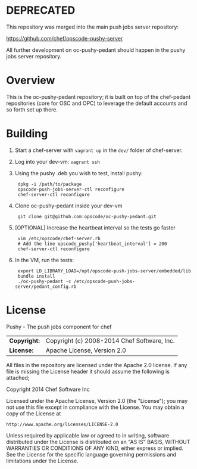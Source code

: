 DEPRECATED
==========

This repository was merged into the main push jobs server repository:

https://github.com/chef/opscode-pushy-server

All further development on oc-pushy-pedant should happen in the pushy
jobs server repository.

Overview
========

This is the oc-pushy-pedant repository; it is built on top of the
chef-pedant repositories (core for OSC and OPC) to leverage the
default accounts and so forth set up there.

Building
========

1. Start a chef-server with `vagrant up` in the `dev/` folder of
   chef-server.

1. Log into your dev-vm: `vagrant ssh`

1. Using the pushy .deb you wish to test, install pushy:

        dpkg -i /path/to/package
        opscode-push-jobs-server-ctl reconfigure
        chef-server-ctl reconfigure

1. Clone oc-pushy-pedant inside your dev-vm

        git clone git@github.com:opscode/oc-pushy-pedant.git

1. [OPTIONAL] Increase the heartbeat interval so the tests go faster

        vim /etc/opscode/chef-server.rb
        # Add the line opscode_pushy['heartbeat_interval'] = 200
        chef-server-ctl reconfigure

1. In the VM, run the tests:

        export LD_LIBRARY_LOAD=/opt/opscode-push-jobs-server/embedded/lib
        bundle install
        ./oc-pushy-pedant -c /etc/opscode-push-jobs-server/pedant_config.rb


License
=======

Pushy - The push jobs component for chef

|                      |                                          |
|:---------------------|:-----------------------------------------|
| **Copyright:**       | Copyright (c) 2008-2014 Chef Software, Inc.
| **License:**         | Apache License, Version 2.0

All files in the repository are licensed under the Apache 2.0 license. If any
file is missing the License header it should assume the following is attached;

Copyright 2014 Chef Software Inc

Licensed under the Apache License, Version 2.0 (the "License");
you may not use this file except in compliance with the License.
You may obtain a copy of the License at

    http://www.apache.org/licenses/LICENSE-2.0

Unless required by applicable law or agreed to in writing, software
distributed under the License is distributed on an "AS IS" BASIS,
WITHOUT WARRANTIES OR CONDITIONS OF ANY KIND, either express or implied.
See the License for the specific language governing permissions and
limitations under the License.

